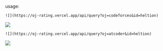 usage:
```
![](https://oj-rating.vercel.app/api/query?oj=codeforces&id=heltion)
```
![](https://oj-rating.vercel.app/api/query?oj=codeforces&id=heltion)
```
![](https://oj-rating.vercel.app/api/query?oj=atcoder&id=heltion)
```
![](https://oj-rating.vercel.app/api/query?oj=atcoder&id=heltion)
